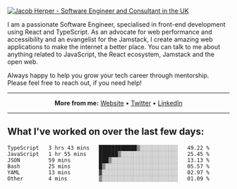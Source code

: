 [![Jacob Herper - Software Engineer and Consultant in the UK](https://res.cloudinary.com/jacobherper/image/upload/v1641506277/gh-image.png)](https://jacobherper.com/)

I am a passionate Software Engineer, specialised in front-end development using React and TypeScript. As an advocate for web performance and accessibility and an evangelist for the Jamstack, I create amazing web applications to make the internet a better place. You can talk to me about anything related to JavaScript, the React ecosystem, Jamstack and the open web.

Always happy to help you grow your tech career through mentorship. Please feel free to reach out, if you need help!

---

<p align="center">
  <strong>More from me:</strong> 
  <a href="https://jacobherper.com/">Website</a> •
  <a href="https://twitter.com/intent/follow?screen_name=jakeherp&tw_p=followbutton">Twitter</a> •
  <a href="https://www.linkedin.com/in/jacobherper/">LinkedIn</a>
</p>

---

## What I've worked on over the last few days:

<!--START_SECTION:waka-->

```text
TypeScript   3 hrs 43 mins   ████████████▒░░░░░░░░░░░░   49.22 %
JavaScript   1 hr 55 mins    ██████▒░░░░░░░░░░░░░░░░░░   25.45 %
JSON         59 mins         ███▒░░░░░░░░░░░░░░░░░░░░░   13.13 %
Bash         25 mins         █▒░░░░░░░░░░░░░░░░░░░░░░░   05.57 %
YAML         13 mins         ▓░░░░░░░░░░░░░░░░░░░░░░░░   02.97 %
Other        4 mins          ▒░░░░░░░░░░░░░░░░░░░░░░░░   01.09 %
```

<!--END_SECTION:waka-->
